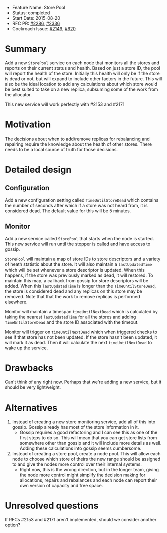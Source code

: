 - Feature Name: Store Pool
- Status: completed
- Start Date: 2015-08-20
- RFC PR: [#2286](https://github.com/weisslj/cockroach/pull/2286),
          [#2336](https://github.com/weisslj/cockroach/pull/2336)
- Cockroach Issue: [#2149](https://github.com/weisslj/cockroach/issues/2149),
                   [#620](https://github.com/weisslj/cockroach/issues/620)

# Summary

Add a new `StorePool` service on each node that monitors all the stores and
reports on their current status and health. Based on just a store ID, the
pool will report the health of the store. Initially this health will only
be if the store is dead or not, but will expand to include other factors in the
future. This will also be the ideal location to add any calculations about
which store would be best suited to take on a new replica, subsuming some of
the work from the allocator.

This new service will work perfectly with #2153 and #2171

# Motivation

The decisions about when to add/remove replicas for rebalancing and repairing
require the knowledge about the health of other stores. There needs to be a
local source of truth for those decisions.

# Detailed design

## Configuration
Add a new configuration setting called `TimeUntilStoreDead` which contains
the number of seconds after which if a store was not heard from, it is
considered dead. The default value for this will be 5 minutes.

## Monitor
Add a new service called `StorePool` that starts when the node is started.
This new service will run until the stopper is called and have access to
gossip.

`StorePool` will maintain a map of store IDs to store descriptors and a variety
of heath statistic about the store. It will also maintain a `lastUpdatedTime`
which will be set whenever a store descriptor is updated. When this happens,
if the store was previously marked as dead, it will restored. To maintain this
map, a callback from gossip for store descriptors will be added. When this
`lastUpdatedTime` is longer than the `TimeUntilStoreDead`, the store is
considered dead and any replicas on this store may be removed. Note that that
the work to remove replicas is performed elsewhere.

Monitor will maintain a timespan `timeUntilNextDead` which is calculated by
taking the nearest `lastUpdatedTime` for all the stores and adding
`TimeUntilStoreDead` and the store ID associated with the timeout.

Monitor will trigger on `timeUntilNextDead` which when triggered checks to see
if that store has not been updated.
If the store hasn't been updated, it will mark it as dead.
Then it will calculate the next `timeUntilNextDead` to wake up the service.

# Drawbacks

Can't think of any right now. Perhaps that we're adding a new service, but it
should be very lightweight.

# Alternatives

1. Instead of creating a new store monitoring service, add all of this into
   gossip. Gossip already has most of the store information in it.
   - Gossip requires a good refactoring and I can see this as one of the first
   steps to do so. This will mean that you can get store lists from somewhere
   other than gossip and it will include more details as well. Adding these
   calculations into gossip seems cumbersome.
2. Instead of creating a store pool, create a node pool. This will allow each
   node to choose which store of theirs the new range should be assigned to and
   give the nodes more control over their internal systems.
   - Right now, this is the wrong direction, but in the longer team, giving the
   node more control might simplify the decision making for allocations,
   repairs and rebalances and each node can report their own version of
   capacity and free space.

# Unresolved questions

If RFCs #2153 and #2171 aren't implemented, should we consider another option?


